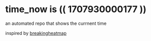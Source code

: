 # time_now is (( 1707930000177 ))

an automated repo that shows the currnent time

inspired by [breakingheatmap](https://github.com/breakingheatmap/breakingheatmap)